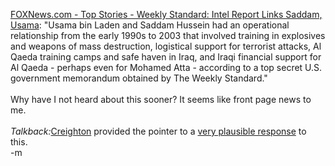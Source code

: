 <a href="http://www.foxnews.com/story/0,2933,103176,00.html">FOXNews.com - Top Stories - Weekly Standard: Intel Report Links Saddam, Usama</a>: "Usama bin Laden and Saddam Hussein had an operational relationship from the early 1990s to 2003 that involved training in explosives and weapons of mass destruction, logistical support for terrorist attacks, Al Qaeda training camps and safe haven in Iraq, and Iraqi financial support for Al Qaeda - perhaps even for Mohamed Atta - according to a top secret U.S. government memorandum obtained by The Weekly Standard."
<br />
<br />Why have I not heard about this sooner?  It seems like front page news to me.
<br />
<br /><i>Talkback:</i><a href="http://www.synaptic-clog.com/">Creighton</a> provided the pointer to a <a href="http://www.talkingpointsmemo.com/archives/week_2003_11_16.html#002218">very plausible response</a> to this.
<br />-m
<br />